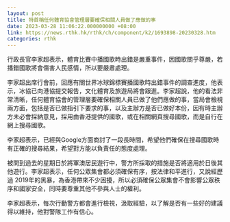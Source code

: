 ```yaml
---
layout: post
title: 特首稱任何體育協會管理層要確保相關人員做了應做的事
date: 2023-03-28 11:06:22.000000000 +08:00
link: https://news.rthk.hk/rthk/ch/component/k2/1693898-20230328.htm
categories: rthk
---
```


行政長官李家超表示，體育比賽中播國歌時出錯是嚴重事件，因國歌關乎尊嚴，若播錯國歌將會傷害人民感情，所以要嚴肅處理。

李家超出席行會前，回應有關世界冰球錦標賽播國歌時出錯事件的調查進度，他表示，冰協已向港協提交報告，文化體育及旅遊局將會跟進。李家超說，他的看法非常清晰，任何體育協會的管理層要確保相關人員已做了他們應做的事，當局會檢視兩方面，包括是否已做指引下要求的事，以及主辦方是否已做好本份，因有時主辦方未必會採納意見，採用由香港提供的國歌，或在相關網頁搜尋國歌，而是自行在網上搜尋國歌。

李家超表示，已經與Google方面商討了一段長時間，希望他們確保在搜尋國歌時有正確的搜尋結果，希望對方能以負責任的態度處理。

被問到過去的星期日於將軍澳居民遊行中，警方所採取的措施是否將適用於日後其他遊行。李家超表示，任何公眾集會都必須確保有序，按法律和平進行，又說經歷過 2019年的黑暴，為香港帶來不少困擾，所以必須確保公眾集會不會影響公眾秩序和國家安全，同時要尊重其他不參與人士的權利。

李家超表示，每次行動警方都會進行檢視，汲取經驗，以了解是否有一些好的建議得以維持，他對警隊工作有信心。

